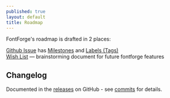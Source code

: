 ```yaml
---
published: true
layout: default
title: Roadmap
---
```


FontForge's roadmap is drafted in 2 places:

[Github Issue](https://github.com/fontforge/fontforge/issues/) has [Milestones](https://github.com/fontforge/fontforge/milestones) and [Labels (Tags)](https://github.com/fontforge/fontforge/issues/labels)  
[Wish List](https://docs.google.com/document/d/10bOfbJvykm_CUN-nV4FgFn9R7cYWSEEfLm0JnJD3FSU/edit#) &mdash; brainstorming document for future fontforge features

## Changelog
Documented in the [releases](https://github.com/fontforge/fontforge/releases) on GitHub - see [commits](https://github.com/fontforge/fontforge/commits/master) for details.
